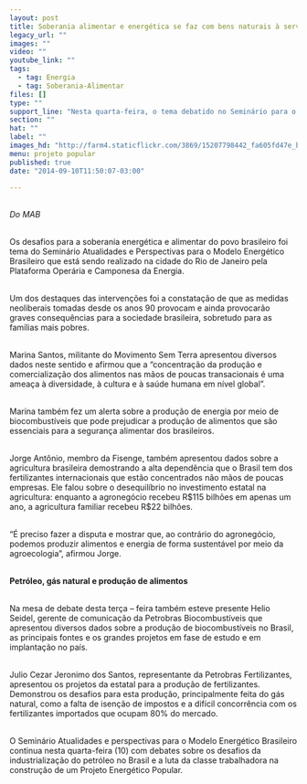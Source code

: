 ```yaml
---
layout: post
title: Soberania alimentar e energética se faz com bens naturais à serviço do povo
legacy_url: ""
images: ""
video: ""
youtube_link: ""
tags:
  - tag: Energia
  - tag: Soberania-Alimentar
files: []
type: ""
support_line: "Nesta quarta-feira, o tema debatido no Seminário para o Modelo Energético Brasileiro foram os desafios da soberania energética e alimentar."
section: ""
hat: ""
label: ""
images_hd: "http://farm4.staticflickr.com/3869/15207798442_fa605fd47e_b.jpg"
menu: projeto popular
published: true
date: "2014-09-10T11:50:07-03:00"

---
```

<p><em><img alt="" src="http://farm4.staticflickr.com/3869/15207798442_fa605fd47e_b.jpg" /><br />
<br />
Do MAB</em></p>

<p><br />
Os desafios para a soberania energ&eacute;tica e alimentar do povo brasileiro foi tema do Semin&aacute;rio Atualidades e Perspectivas para o Modelo Energ&eacute;tico Brasileiro que est&aacute; sendo realizado na cidade do Rio de Janeiro pela Plataforma Oper&aacute;ria e Camponesa da Energia.</p>

<p><br />
Um dos destaques das interven&ccedil;&otilde;es foi a constata&ccedil;&atilde;o de que as medidas neoliberais tomadas desde os anos 90 provocam e ainda provocar&atilde;o graves consequ&ecirc;ncias para a sociedade brasileira, sobretudo para as fam&iacute;lias mais pobres.</p>

<p><br />
Marina Santos, militante do Movimento Sem Terra apresentou diversos dados neste sentido e afirmou que a &ldquo;concentra&ccedil;&atilde;o da produ&ccedil;&atilde;o e comercializa&ccedil;&atilde;o dos alimentos nas m&atilde;os de poucas transacionais &eacute; uma amea&ccedil;a &agrave; diversidade, &agrave; cultura e &agrave; sa&uacute;de humana em n&iacute;vel global&rdquo;.</p>

<p><br />
Marina tamb&eacute;m fez um alerta sobre a produ&ccedil;&atilde;o de energia por meio de biocombust&iacute;veis que pode prejudicar a produ&ccedil;&atilde;o de alimentos que s&atilde;o essenciais para a seguran&ccedil;a alimentar dos brasileiros.&nbsp;</p>

<p><br />
Jorge Ant&ocirc;nio, membro da Fisenge, tamb&eacute;m apresentou dados sobre a agricultura brasileira demostrando a alta depend&ecirc;ncia que o Brasil tem dos fertilizantes internacionais que est&atilde;o concentrados n&atilde;o m&atilde;os de poucas empresas. Ele falou sobre o desequil&iacute;brio no investimento estatal na agricultura: enquanto a agroneg&oacute;cio recebeu R$115 bilh&otilde;es em apenas um ano, a agricultura familiar recebeu R$22 bilh&otilde;es.</p>

<p><br />
&ldquo;&Eacute; preciso fazer a disputa e mostrar que, ao contr&aacute;rio do agroneg&oacute;cio, podemos produzir alimentos e energia de forma sustent&aacute;vel por meio da agroecologia&rdquo;, afirmou Jorge.</p>

<p><br />
<strong>Petr&oacute;leo, g&aacute;s natural e produ&ccedil;&atilde;o de alimentos&nbsp;</strong></p>

<p><br />
Na mesa de debate desta ter&ccedil;a &ndash; feira tamb&eacute;m esteve presente Helio Seidel, gerente de comunica&ccedil;&atilde;o da Petrobras Biocombust&iacute;veis que apresentou diversos dados sobre a produ&ccedil;&atilde;o de biocombust&iacute;veis no Brasil, as principais fontes e os grandes projetos em fase de estudo e em implanta&ccedil;&atilde;o no pa&iacute;s.</p>

<p><br />
Julio Cezar Jeronimo dos Santos, representante da Petrobras Fertilizantes, apresentou os projetos da estatal para a produ&ccedil;&atilde;o de fertilizantes. Demonstrou os desafios para esta produ&ccedil;&atilde;o, principalmente feita do g&aacute;s natural, como a falta de isen&ccedil;&atilde;o de impostos e a dif&iacute;cil concorr&ecirc;ncia com os fertilizantes importados que ocupam 80% do mercado.</p>

<p><br />
O Semin&aacute;rio Atualidades e perspectivas para o Modelo Energ&eacute;tico Brasileiro continua nesta quarta-feira (10) com debates sobre os desafios da industrializa&ccedil;&atilde;o do petr&oacute;leo no Brasil e a luta da classe trabalhadora na constru&ccedil;&atilde;o de um Projeto Energ&eacute;tico Popular.</p>
